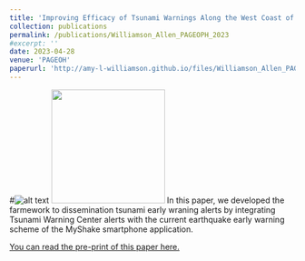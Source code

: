 ```yaml
---
title: 'Improving Efficacy of Tsunami Warnings Along the West Coast of the United States'
collection: publications
permalink: /publications/Williamson_Allen_PAGEOPH_2023
#excerpt: ''
date: 2023-04-28
venue: 'PAGEOH'
paperurl: 'http://amy-l-williamson.github.io/files/Williamson_Allen_PAGEOPH_2023.pdf'
---
```



#![alt text](http://amy-l-williamson.github.io/images/TEW_MyShake_photo.png)
<img src="http://amy-l-williamson.github.io/images/TEW_MyShake_photo.png" width="200">
In this paper, we developed the farmework to dissemination tsunami early wraning alerts by integrating Tsunami Warning Center alerts with the current earthquake early warning scheme of the MyShake smartphone application.


[You can read the pre-print of this paper here.](http://amy-l-williamson.github.io/files/Williamson_Allen_PAGEOPH_2023.pdf)

